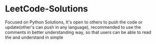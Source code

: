 # LeetCode-Solutions
Focused on Python Solutions, It's open to others to push the code or update(other's can push in any language), recommended to use the comments in better understanding way, so that users can be able to read the and understand in simple
